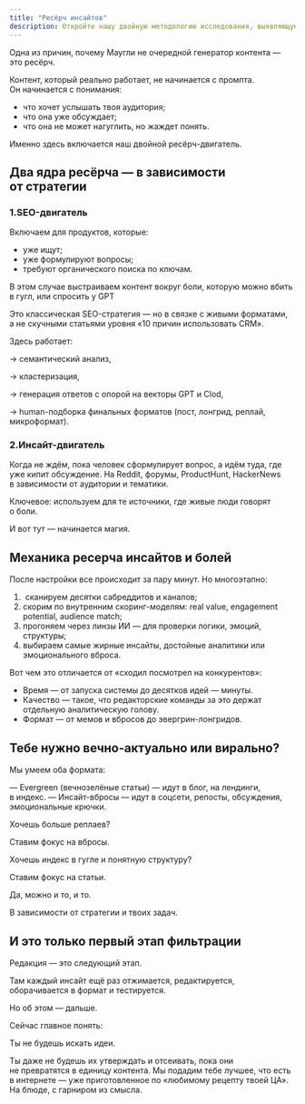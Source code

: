 ```yaml
---
title: "Ресёрч инсайтов"
description: Откройте нашу двойную методологию исследования, выявляющую подлинные рыночные инсайты через SEO и инсайт-двигатели, создавая контент, который находит отклик у вашей аудитории
---
```

Одна из причин, почему Маугли не очередной генератор контента — это ресёрч.

Контент, который реально работает, не начинается с промпта. Он начинается с понимания:

* что хочет услышать твоя аудитория;
* что она уже обсуждает;
* что она не может нагуглить, но жаждет понять.

Именно здесь включается наш двойной ресёрч-двигатель.

## **Два ядра ресёрча — в зависимости от стратегии**

### **1.SEO-двигатель**

Включаем для продуктов, которые:

* уже ищут;
* уже формулируют вопросы;
* требуют органического поиска по ключам.

В этом случае выстраиваем контент вокруг боли, которую можно вбить в гугл, или спросить у GPT

Это классическая SEO-стратегия — но в связке с живыми форматами, а не скучными статьями уровня «10 причин использовать CRM».

Здесь работает:

→ семантический анализ,

→ кластеризация,

→ генерация ответов с опорой на векторы GPT и Clod,

→ human-подборка финальных форматов (пост, лонгрид, реплай, микроформат).

### **2.Инсайт-двигатель**

Когда не ждём, пока человек сформулирует вопрос, а идём туда, где уже кипит обсуждение. На Reddit, форумы, ProductHunt, HackerNews в зависимости от аудитории и тематики.

Ключевое: используем для те источники, где живые люди говорят о боли.

И вот тут — начинается магия.

## **Механика ресерча инсайтов и болей**

После настройки все происходит за пару минут. Но многоэтапно:

1.  сканируем десятки сабреддитов и каналов;
2. скорим по внутренним скоринг-моделям: real value, engagement potential, audience match;
3. прогоняем через линзы ИИ — для проверки логики, эмоций, структуры;
4. выбираем самые жирные инсайты, достойные аналитики или эмоционального вброса.

Вот чем это отличается от «сходил посмотрел на конкурентов»:

* Время — от запуска системы до десятков идей — минуты.
* Качество — такое, что редакторские команды за это держат отдельную аналитическую голову.
* Формат — от мемов и вбросов до эвергрин-лонгридов.

## Тебе нужно вечно-актуально или вирально?

Мы умеем оба формата:

— Evergreen (вечнозелёные статьи) — идут в блог, на лендинги, в индекс.
— Инсайт-вбросы — идут в соцсети, репосты, обсуждения, эмоциональные крючки.

Хочешь больше реплаев?

Ставим фокус на вбросы.

Хочешь индекс в гугле и понятную структуру?

Ставим фокус на статьи.

Да, можно и то, и то.

В зависимости от стратегии и твоих задач.

## **И это только первый этап фильтрации**

Редакция — это следующий этап.

Там каждый инсайт ещё раз отжимается, редактируется, оборачивается в формат и тестируется.

Но об этом — дальше.

Сейчас главное понять:

Ты не будешь искать идеи.

Ты даже не будешь их утверждать и отсеивать, пока они не превратятся в единицу контента. Мы подадим тебе лучшее, что есть в интернете — уже приготовленное по «любимому рецепту твоей ЦА». На блюде, с гарниром из смысла.
